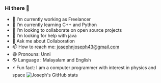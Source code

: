 ### Hi there 👋

- 🔭 I’m currently working as Freelancer
- 🌱 I’m currently learning C++ and Python
- 👯 I’m looking to collaborate on open source projects
- 🤔 I’m looking for help with java
- 💬 Ask me about Collaboration
- 📫 How to reach me: josephnjoseph43@gmail.com
- 😄 Pronouns: Unni
- 🌎 Language : Malayalam and English
- ⚡ Fun fact: I am a computer programmer with interest in physics and space
![Joseph's GitHub stats](https://github-readme-stats.vercel.app/api?username=its-joseph-230606&show_icons=true&theme=transparent)

<!--
**its-joseph-230606/its-joseph-230606** is a ✨ _special_ ✨ repository because its `README.md` (this file) appears on your GitHub profile.

Here are some ideas to get you started:

-->
